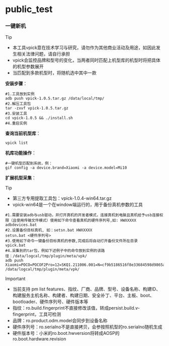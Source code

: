 # public_test
### 一键新机

> [!TIP]
>
> - 本工具vpick意在技术学习与研究，请勿作为其他商业活动及用途，如因此发生相关法律问题，请自行承担
> - vpick会监控品牌和型号的变化，当两者同时匹配上机型库的机型时将把具体的机型参数展开
> - 当匹配到多款机型时，将随机选中其中一款

**安装步骤**：

```
#1.工具放到实例
adb push vpick-1.0.5.tar.gz /data/local/tmp/
#2.解压工具包
tar -zxvf vpick-1.0.5.tar.gz
#3.安装工具
cd vpick-1.0.5 && ./install.sh
#4.重启实例
```

**查询当前机型库**：

```
vpick list
```

**机库功能操作**：

```
#一键机型匹配到系统，例：
gif config -a device.brand=Xiaomi -a device.model=Mi10
```

**扩展机型采集**：

> [!TIP]
>
> - 第三方专用提取工具包：vpick-1.0.4-win64.tar.gz
> - vpick-win64是一个在window端运行的，用于备份真机参数的工具

```
#1.需要安装adb与usb驱动，并打开真机的开发者模式，连接真机到电脑且真机给予usb连接权限（且使用传输文件模式）使用如下命令查看真机的硬件序列号,如: HWXXXXX
adbdevices.bat
#2.设置备份目标真机, 如：setsn.bat HWXXXXX
setsn.bat <硬件序列号>
#3.使用如下命令一键备份目标真机的参数,完成后将自动打开备份文件所在目录
vpick.bat
#4.采集到的tar包，例如下述例子中的命令放到实例的该路径：/data/logcal/tmp/plugin/meta/vpk/
adb push Xiaomi=POCO=POCOF2Pro=12=SKQ1.211006.001=N=cf9b5186516f8e33684598d9865a73d.tar.gz /data/logcal/tmp/plugin/meta/vpk/
```

> [!IMPORTANT]
>
> - 当前支持 pm list features、指纹、厂商、品牌、型号、设备名称、构建ID、构建服务主机名称、构建者、构建日期、安全补丁、平台、主板、boot、bootloader、硬件序列号、硬件版本等
> - 指纹：ro.build.fingerprint不直接修改该值，转成persist.build.v-fingerprint，工具可检测
> - 品牌：ro.product.odm.model会同步到设备名称
> - 硬件序列号：ro.serialno不是直接拷贝，会参按照机型的ro.serialno随机生成
> - 硬件版本号：小米的ro.boot.hwversion将转成AOSP的ro.boot.hardware.revision
